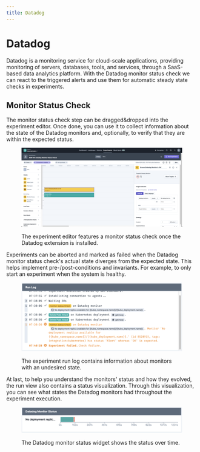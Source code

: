 ```yaml
---
title: Datadog
---
```


# Datadog

Datadog is a monitoring service for cloud-scale applications, providing monitoring of servers, databases, tools, and services, through a SaaS-based data analytics platform. With the Datadog monitor status check we can react to the triggered alerts and use them for automatic steady state checks in experiments.

## Monitor Status Check

The monitor status check step can be dragged\&dropped into the experiment editor. Once done, you can use it to collect information about the state of the Datadog monitors and, optionally, to verify that they are within the expected status.

<figure><img src="../../.gitbook/assets/editor.png" alt=""><figcaption><p>The experiment editor features a monitor status check once the Datadog extension is installed.</p></figcaption></figure>

Experiments can be aborted and marked as failed when the Datadog monitor status check's actual state diverges from the expected state. This helps implement pre-/post-conditions and invariants. For example, to only start an experiment when the system is healthy.

<figure><img src="../../.gitbook/assets/run-log (1).png" alt=""><figcaption><p>The experiment run log contains information about monitors with an undesired state.</p></figcaption></figure>

At last, to help you understand the monitors' status and how they evolved, the run view also contains a status visualization. Through this visualization, you can see what states the Datadog monitors had throughout the experiment execution.

<figure><img src="../../.gitbook/assets/widget.png" alt=""><figcaption><p>The Datadog monitor status widget shows the status over time.</p></figcaption></figure>
